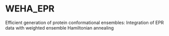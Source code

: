 # WEHA_EPR
Efficient generation of protein conformational ensembles: Integration of EPR data with weighted ensemble Hamiltonian annealing

